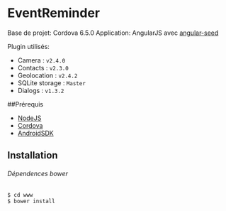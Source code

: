 # EventReminder

Base de projet: Cordova 6.5.0
Application: AngularJS avec [angular-seed](https://github.com/angular/angular-seed)

Plugin utilisés:

* Camera : `v2.4.0`
* Contacts : `v2.3.0`
* Geolocation : `v2.4.2`
* SQLite storage : `Master`
* Dialogs : `v1.3.2`

##Prérequis

* [NodeJS](https://nodejs.org/en/download/)
* [Cordova](https://cordova.apache.org/#getstarted)
* [AndroidSDK](https://developer.android.com/studio/index.html)


## Installation

###### Dépendences bower
````bash
$ cd www
$ bower install
````